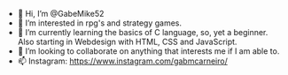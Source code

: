 - 👋 Hi, I’m @GabeMike52
- 👀 I’m interested in rpg's and strategy games.
- 🌱 I’m currently learning the basics of C language, so, yet a beginner. Also starting in Webdesign with HTML, CSS and JavaScript.
- 💞️ I’m looking to collaborate on anything that interests me if I am able to.
- 📫 Instagram: https://www.instagram.com/gabmcarneiro/
<!---
GabeMike52/GabeMike52 is a ✨ special ✨ repository because its `README.md` (this file) appears on your GitHub profile.
You can click the Preview link to take a look at your changes.
--->
